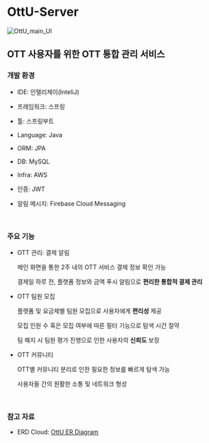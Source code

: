 # OttU-Server

![OttU_main_UI](https://user-images.githubusercontent.com/78736070/150719408-0d4046a8-a743-492a-9167-eb9cade6a090.png)
## OTT 사용자를 위한 OTT 통합 관리 서비스

### 개발 환경
- IDE: 인텔리제이(InteliJ)

- 프레임워크: 스프링

- 툴: 스프링부트

- Language: Java

- ORM: JPA

- DB: MySQL

- Infra: AWS

- 인증: JWT

- 알림 메시지: Firebase Cloud Messaging

<br/>

### 주요 기능
- OTT 관리: 결제 알림

  메인 화면을 통한 2주 내의 OTT 서비스 결제 정보 확인 가능
  
  결제일 하루 전, 플랫폼 정보와 금액 푸시 알림으로 <b>편리한 통합적 결제 관리</b> 


- OTT 팀원 모집

  플랫폼 및 요금제별 팀원 모집으로 사용자에게 <b>편리성</b> 제공
  
  모집 인원 수 혹은 모집 여부에 따른 필터 기능으로 탐색 시간 절약
  
  팀 해지 시 팀원 평가 진행으로 인한 사용자의 <b>신뢰도</b> 보장
  
  
- OTT 커뮤니티

  OTT별 커뮤니티 분리로 인한 필요한 정보를 빠르게 탐색 가능
  
  사용자들 간의 원활한 소통 및 네트워크 형성

<br/>

### 참고 자료
- ERD Cloud: [OttU ER Diagram](https://www.erdcloud.com/d/wZbYAnqru63aEbh8f/)
